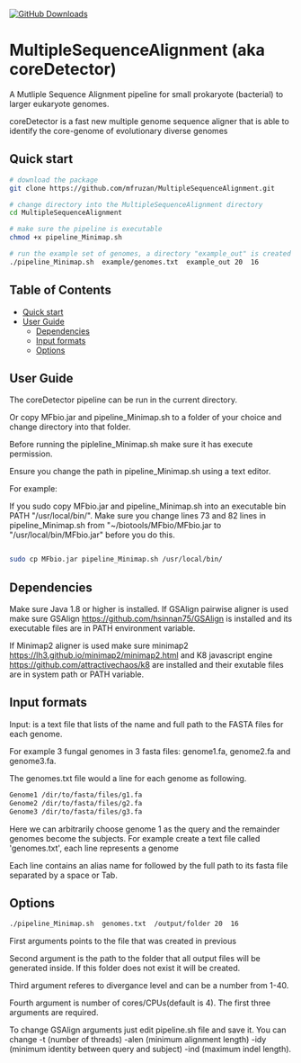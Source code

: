 [![GitHub Downloads](https://img.shields.io/github/downloads/lh3/minimap2/total.svg?style=social&logo=github&label=Download)](https://github.com/lh3/minimap2/releases)

# MultipleSequenceAlignment (aka coreDetector)
A Mutliple Sequence Alignment pipeline for small prokaryote (bacterial) to larger eukaryote genomes.

coreDetector is a fast new multiple genome sequence aligner that is able to identify the core-genome of evolutionary diverse genomes

## <a name="qstart"></a>Quick start

```bash
# download the package
git clone https://github.com/mfruzan/MultipleSequenceAlignment.git

# change directory into the MultipleSequenceAlignment directory
cd MultipleSequenceAlignment

# make sure the pipeline is executable
chmod +x pipeline_Minimap.sh

# run the example set of genomes, a directory "example_out" is created for the alignment results 
./pipeline_Minimap.sh  example/genomes.txt  example_out 20  16
```
## Table of Contents

- [Quick start](#qstart)
- [User Guide](#userguide)
  - [Dependencies](#depends)
  - [Input formats](#iformat)
  - [Options](#options)

## <a name="userguide"></a>User Guide

The coreDetector pipeline can be run in the current directory. 

Or copy MFbio.jar and pipeline_Minimap.sh to a folder of your choice and change directory into that folder.

Before running the pipleline_Minimap.sh make sure it has execute permission.

Ensure you change the path in pipeline_Minimap.sh using a text editor. 

For example:

If you sudo copy MFbio.jar and pipeline_Minimap.sh into an executable bin PATH "/usr/local/bin/".
Make sure you change lines 73 and 82 lines in pipeline_Minimap.sh from "~/biotools/MFbio/MFbio.jar to "/usr/local/bin/MFbio.jar"
before you do this.

```bash

sudo cp MFbio.jar pipeline_Minimap.sh /usr/local/bin/

```

## <a name="depends"></a>Dependencies

Make sure Java 1.8 or higher is installed. 
If GSAlign pairwise aligner is used make sure GSAlign https://github.com/hsinnan75/GSAlign is installed and its executable files are in PATH environment variable. 

If Minimap2 aligner is used make sure minimap2 https://lh3.github.io/minimap2/minimap2.html and K8 javascript engine https://github.com/attractivechaos/k8 are installed and their exutable files are in system path or PATH variable.

## <a name="iformat"></a>Input formats

Input: is a text file that lists of the name and full path to the FASTA files for each genome. 

For example 3 fungal genomes in 3 fasta files: genome1.fa, genome2.fa and genome3.fa. 

The genomes.txt file would a line for each genome as following.

```bash
Genome1 /dir/to/fasta/files/g1.fa
Genome2 /dir/to/fasta/files/g2.fa
Genome3 /dir/to/fasta/files/g3.fa
```
Here we can arbitrarily choose genome 1 as the query and the remainder genomes become the subjects. 
For example create a text file called 'genomes.txt', each line represents a genome

Each line contains an alias name for followed by the full path to its fasta file separated by a space or Tab. 

## <a name="options"></a>Options

```bash
./pipeline_Minimap.sh  genomes.txt  /output/folder 20  16
```
First arguments points to the file that was created in previous
 
Second argument is the path to the folder that all output files will be generated inside. If this folder does not exist it will be created. 

Third argument referes to divergance level and can be a number from 1-40. 

Fourth argument is number of cores/CPUs(default is 4). The first three arguments are required. 

To change GSAlign arguments just edit pipeline.sh file and save it. 
You can change -t (number of threads) -alen (minimum alignment length) -idy (minimum identity between query and subject) -ind (maximum indel length).


